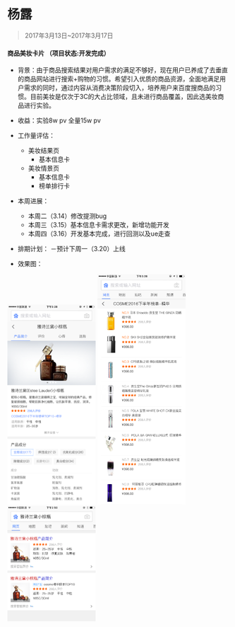 # 杨露

> 2017年3月13日~2017年3月17日


#### 商品美妆卡片 （项目状态:开发完成）
- 背景：由于商品搜索结果对用户需求的满足不够好，现在用户已养成了去垂直的商品网站进行搜索+购物的习惯。希望引入优质的商品资源，全面地满足用户需求的同时，通过内容从消费决策阶段切入，培养用户来百度搜商品的习惯。目前美妆是仅次于3C的大占比领域，且未进行商品覆盖，因此选美妆商品进行实验。

- 收益：实验8w pv 全量15w pv

- 工作量评估：
    - 美妆结果页
        - 基本信息卡
    - 美妆情景页
        - 基本信息卡
        - 榜单排行卡

- 本周进展：
    - 本周二（3.14）修改提测bug
    - 本周三（3.15）基本信息卡需求更改，新增功能开发
    - 本周四（3.16）开发基本完成，进行回测以及ue走查
- 排期计划：
    －预计下周一（3.20）上线


- 效果图：
    
<div>
    <img src="img/yanglu09/1.png" width="200" />
    <img src="img/yanglu09/2.png" width="200" />
    <img src="img/yanglu09/3.png" width="200" />
</div>
